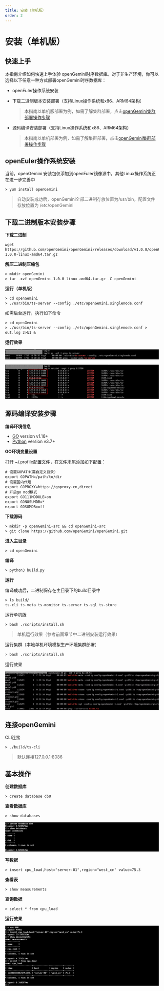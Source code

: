 ```yaml
---
title: 安装（单机版）
order: 2
---
```


# 安装（单机版）

## 快速上手

本指南介绍如何快速上手体验 openGemini时序数据库。对于非生产环境，你可以选择以下任意一种方式部署openGemini时序数据库：

- openEuler操作系统安装

- 下载二进制版本安装部署（支持Linux操作系统和x86、ARM64架构）

  > 本指南以单机版部署为例，如需了解集群部署，点击[openGemini集群部署操作步骤]()

- 源码编译安装部署（支持Linux操作系统和x86、ARM64架构）

  > 本指南以单机部署为例，如需了解集群部署，点击[openGemini集群部署操作步骤]()

## openEuler操作系统安装

当前，openGemini 安装包仅添加到openEuler镜像源中，其他Linux操作系统正在进一步完善中

```shell
> yum install openGemini
```

> 自动安装成功后，openGemini全部二进制存放位置为/usr/bin，配置文件存放位置为 /etc/openGemini

## 下载二进制版本安装步骤

**下载二进制**

```shell
wget https://github.com/openGemini/openGemini/releases/download/v1.0.0/openGemini-1.0.0-linux-amd64.tar.gz
```

**解压二进制压缩包**

```shell
> mkdir openGemini
> tar -xvf openGemini-1.0.0-linux-amd64.tar.gz -C openGemini
```

**运行（单机版）**

```shell
> cd openGemini
> ./usr/bin/ts-server --config ./etc/openGemini.singlenode.conf
```

如需后台运行，执行如下命令

```shell
> cd openGemini
> ./usr/bin/ts-server --config ./etc/openGemini.singlenode.conf > out.log 2>&1 &
```

**运行效果**

![image-20230305203415074](./images/image-20230305203415074.png)

![image-20230305203803221](./images/image-20230305203803221.png)

## 源码编译安装步骤

**编译环境信息**

- [GO](https://golang.org/dl/) version v1.16+
- [Python](https://www.python.org/downloads/) version v3.7+

**GO环境变量设置**

打开 ~/.profile配置文件，在文件末尾添加如下配置：

```shell
# 设置GOPATH(需自定义目录)
export GOPATH=/path/to/dir
# 设置国内代理
export GOPROXY=https://goproxy.cn,direct
# 开启go mod模式
export GO111MODULE=on
export GONOSUMDB=*
export GOSUMDB=off
```

**下载源码**

```shell
> mkdir -p openGemini-src && cd openGemini-src
> git clone https://github.com/openGemini/openGemini.git
```

**进入主目录**

```shell
> cd openGemini
```

**编译**

```
> python3 build.py
```

**运行**

编译成功后，二进制保存在主目录下的build目录中

```shell
> ls build/
ts-cli ts-meta ts-monitor ts-server ts-sql ts-store
```

运行单机版

```shell
> bash ./scripts/install.sh
```

> 单机运行效果（参考前面章节中二进制安装运行效果）

运行集群（本地单机环境模拟生产环境集群部署）

```bash
> bash ./scripts/install.sh
```

运行效果

![image-20230305211833236](./images/image-20230305211833236.png)

## 连接openGemini

CLI连接

```
> ./build/ts-cli
```

> 默认连接127.0.0.1:8086

## 基本操作

**创建数据库**

```
> create database db0
```

**查看数据库**

```
> show databases
```

![image-20230305212840383](./images/image-20230305212840383.png)

**写数据**

```
> insert cpu_load,host="server-01",region="west_cn" value=75.3
```

**查看表**

```
> show measurements
```

**查询数据**

```
> select * from cpu_load
```

**运行效果**

![image-20230305213443733](./images/image-20230305213443733.png)

